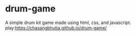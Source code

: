 # drum-game
A simple drum kit game made using html, css, and javascript.
play:https://chasangbhutia.github.io/drum-game/
